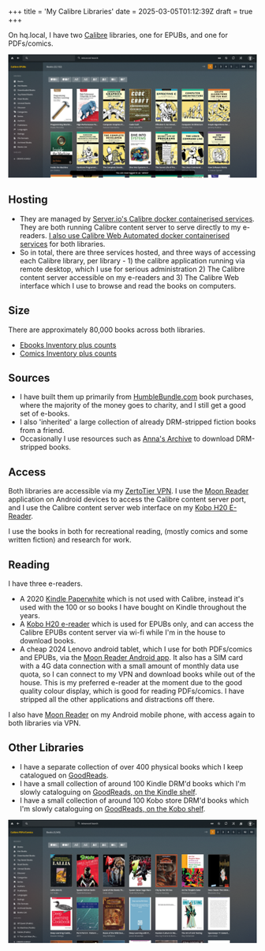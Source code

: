 +++
title = 'My Calibre Libraries'
date = 2025-03-05T01:12:39Z
draft = true
+++

On hq.local, I have two [Calibre](https://calibre-ebook.com/) libraries, one for EPUBs, and one for PDFs/comics.

![Comics library on Calibre Web Automated](calibre-library-comics.png)

## Hosting

* They are managed by [Server.io's Calibre docker containerised services](https://docs.linuxserver.io/images/docker-calibre/). They are both running Calibre content server to serve directly to my e-readers. [I also use Calibre Web Automated docker containerised services](https://github.com/crocodilestick/Calibre-Web-Automated) for both libraries.
* So in total, there are three services hosted, and three ways of accessing each Calibre library, per library - 1) the calibre application running via remote desktop, which I use for serious administration 2) The Calibre content server accessible on my e-readers and 3) The Calibre Web interface which I use to browse and read the books on computers.

## Size

There are approximately 80,000 books across both libraries.

* [Ebooks Inventory plus counts](https://home.davidcraddock.net/ebooks-inventory.html)
* [Comics Inventory plus counts](https://home.davidcraddock.net/comics-inventory.html)

## Sources

* I have built them up primarily from [HumbleBundle.com](https://HumbleBundle.com) book purchases, where the majority of the money goes to charity, and I still get a good set of e-books.
* I also 'inherited' a large collection of already DRM-stripped fiction books from a friend.
* Occasionally I use resources such as [Anna's Archive](https://annas-archive.org/) to download DRM-stripped books.

## Access

Both libraries are accessible via my [ZertoTier VPN](https://www.zerotier.com/). I use the [Moon Reader](https://www.moondownload.com) application on Android devices to access the Calibre content server port, and I use the Calibre content server web interface on my [Kobo H20 E-Reader](https://www.kobo.com/).

I use the books in both for recreational reading, (mostly comics and some written fiction) and research for work.

## Reading

I have three e-readers.

* A 2020 [Kindle Paperwhite](https://www.amazon.co.uk/kindle-paperwhite-2024) which is not used with Calibre, instead it's used with the 100 or so books I have bought on Kindle throughout the years.
* A [Kobo H20 e-reader](https://uk.kobobooks.com/products/kobo-libra-h2o) which is used for EPUBs only, and can access the Calibre EPUBs content server via wi-fi while I'm in the house to download books.
* A cheap 2024 Lenovo android tablet, which I use for both PDFs/comics and EPUBs, via the [Moon Reader Android app](https://www.moondownload.com/]). It also has a SIM card with a 4G data connection with a small amount of monthly data use quota, so I can connect to my VPN and download books while out of the house. This is my preferred e-reader at the moment due to the good quality colour display, which is good for reading PDFs/comics. I have stripped all the other applications and distractions off there.

I also have [Moon Reader](https://www.moondownload.com/) on my Android mobile phone, with access again to both libraries via VPN.

## Other Libraries

* I have a separate collection of over 400 physical books which I keep catalogued on [GoodReads](https://www.goodreads.com/review/list/22437975).
* I have a small collection of around 100 Kindle DRM'd books which I'm slowly cataloguing on [GoodReads, on the Kindle shelf](https://www.goodreads.com/review/list/22437975).
* I have a small collection of around 100 Kobo store DRM'd books which I'm slowly cataloguing on [GoodReads, on the Kobo shelf](https://www.goodreads.com/review/list/22437975).

![Ebooks library on Calibre Web Automated](calibre-library-ebooks.png)



